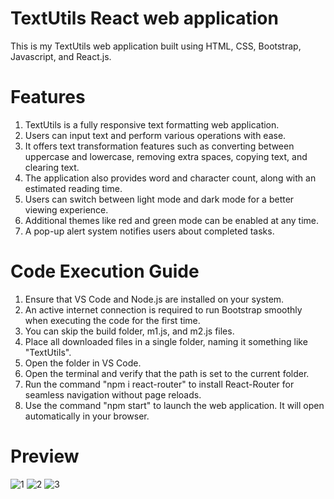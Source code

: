 # TextUtils React web application

This is my TextUtils web application built using HTML, CSS, Bootstrap, Javascript, and React.js.

# Features

1) TextUtils is a fully responsive text formatting web application.</br>
2) Users can input text and perform various operations with ease.</br>
3) It offers text transformation features such as converting between uppercase and lowercase, removing extra spaces, copying text, and clearing text.</br>
4) The application also provides word and character count, along with an estimated reading time.</br>
5) Users can switch between light mode and dark mode for a better viewing experience.</br>
6) Additional themes like red and green mode can be enabled at any time.</br>
7) A pop-up alert system notifies users about completed tasks.</br>

# Code Execution Guide

1) Ensure that VS Code and Node.js are installed on your system.</br>
2) An active internet connection is required to run Bootstrap smoothly when executing the code for the first time.</br>
3) You can skip the build folder, m1.js, and m2.js files.</br>
4) Place all downloaded files in a single folder, naming it something like "TextUtils".</br>
5) Open the folder in VS Code.</br>
6) Open the terminal and verify that the path is set to the current folder.</br>
7) Run the command "npm i react-router" to install React-Router for seamless navigation without page reloads.</br>
8) Use the command "npm start" to launch the web application. It will open automatically in your browser.</br>

# Preview
![1](https://github.com/user-attachments/assets/dbe0e247-c5f9-4657-993a-a5ce0fc5d72d)
![2](https://github.com/user-attachments/assets/a60e563e-17fd-40a1-a993-abb6e480578d)
![3](https://github.com/user-attachments/assets/d5e7c05c-8221-493b-b8f4-06d216312930)
